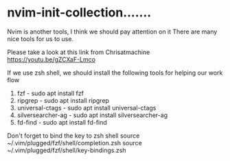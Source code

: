 # nvim-init-collection....... 
 Nvim is another tools, I think we should pay attention on it
 There are many nice tools for us to use.

 Please take a look at this link from Chrisatmachine
 https://youtu.be/gZCXaF-Lmco

 If we use zsh shell, we should install the following tools for helping our work flow
 1. fzf  -  sudo apt install fzf 
 2. ripgrep - sudo apt install ripgrep
 3. universal-ctags - sudo apt install universal-ctags
 4. silversearcher-ag - sudo apt install silversearcher-ag
 5. fd-find - sudo apt install fd-find 

 Don't forget to bind the key to zsh shell 
   source ~/.vim/plugged/fzf/shell/completion.zsh
   source ~/.vim/plugged/fzf/shell/key-bindings.zsh

 
